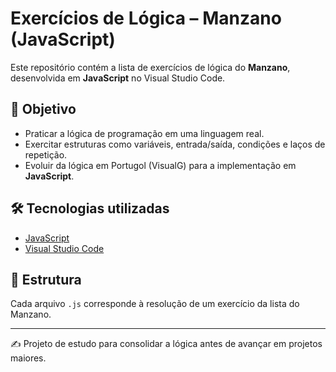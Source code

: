 # Exercícios de Lógica – Manzano (JavaScript)

Este repositório contém a lista de exercícios de lógica do **Manzano**, desenvolvida em **JavaScript** no Visual Studio Code.  

## 🎯 Objetivo
- Praticar a lógica de programação em uma linguagem real.  
- Exercitar estruturas como variáveis, entrada/saída, condições e laços de repetição.  
- Evoluir da lógica em Portugol (VisualG) para a implementação em **JavaScript**.

## 🛠️ Tecnologias utilizadas
- [JavaScript](https://developer.mozilla.org/pt-BR/docs/Web/JavaScript)  
- [Visual Studio Code](https://code.visualstudio.com/)  

## 📂 Estrutura
Cada arquivo `.js` corresponde à resolução de um exercício da lista do Manzano.

---
✍️ Projeto de estudo para consolidar a lógica antes de avançar em projetos maiores.
